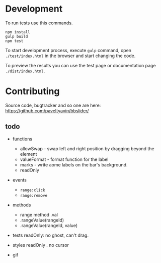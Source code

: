 # Development

To run tests use this commands.

    npm install
    gulp build
    npm test
    
To start development process, execute `gulp` command, 
open `./test/index.html` in the browser and start changing the code.

To preview the results you can use the test page or documentation page `./dist/index.html`.

# Contributing

Source code, bugtracker and so one are here: 
https://github.com/paveltyavin/bbslider/ 


## todo 

* functions
    * allowSwap - swap left and right position by dragging beyond the element
    * valueFormat - format function for the label
    * marks - write aome labels on the bar's background.
    * readOnly

* events
    * `range:click`
    * `range:remove`
    
* methods
    * range method .val
    * .rangeValue(rangeId)
    * .rangeValue(rangeId, value)
    
* tests
    readOnly: no ghost, can't drag.
    
* styles
    readOnly . no cursor
    
* gif
